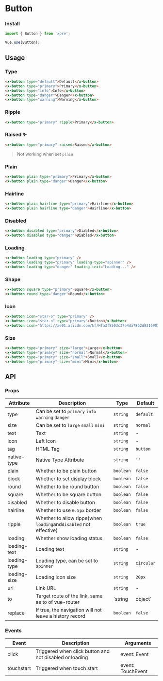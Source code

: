 # Button

### Install

``` javascript
import { Button } from 'xpre';

Vue.use(Button);
```

## Usage

### Type

```html
<x-button type="default">Default</x-button>
<x-button type="primary">Primary</x-button>
<x-button type="info">Info</x-button>
<x-button type="danger">Danger</x-button>
<x-button type="warning">Warning</x-button>
```

### Ripple

```html
<x-button type="primary" ripple>Primary</x-button>
```

### Raised :sparkles:

```html
<x-button type="primary" raised>Raised</x-button>
```
> Not working when set `plain`

### Plain

```html
<x-button plain type="primary">Primary</x-button>
<x-button plain type="danger">Danger</x-button>
```

### Hairline

```html
<x-button plain hairline type="primary">Hairline</x-button>
<x-button plain hairline type="danger">Hairline</x-button>
```

### Disabled

```html
<x-button disabled type="primary">Diabled</x-button>
<x-button disabled type="danger">Diabled</x-button>
```

### Loading

```html 
<x-button loading type="primary" />
<x-button loading type="primary" loading-type="spinner" />
<x-button loading type="danger" loading-text="Loading..." />
```

### Shape

```html 
<x-button square type="primary">Square</x-button>
<x-button round type="danger">Round</x-button>
```

### Icon

```html 
<x-button icon="star-o" type="primary" />
<x-button icon="star-o" type="primary">Button</x-button>
<x-button icon="https://ae01.alicdn.com/kf/Hfa3f8503c37e4da7862d831690178610h.png" type="danger">Button</x-button>
```

### Size

```html 
<x-button type="primary" size="large">Large</x-button>
<x-button type="primary" size="normal">Normal</x-button>
<x-button type="primary" size="small">Small</x-button>
<x-button type="primary" size="mini">Mini</x-button>
```

## API

### Props

| Attribute | Description | Type | Default |
|------|------|------|------|
| type | Can be set to `primary` `info` `warning` `danger` | `string` | `default` |
| size | Can be set to `large` `small` `mini` | `string` | `normal` |
| text | Text | `string` | - |
| icon | Left Icon | `string` | - |
| tag | HTML Tag | `string` | `button` |
| native-type | Native Type Attribute | `string` | `''` |
| plain | Whether to be plain button | `boolean` | `false` |
| block | Whether to set display block | `boolean` | `false` |
| round | Whether to be round button | `boolean` | `false` |
| square | Whether to be square button | `boolean` | `false` |
| disabled | Whether to disable button | `boolean` | `false` |
| hairline | Whether to use `0.5px` border | `boolean` | `false` |
| ripple | Whether to allow rippe(when `loading`and`disabled` not effective) | `boolean` | `true` |
| loading | Whether show loading status | `boolean` | `false` |
| loading-text | Loading text | `string` | - |
| loading-type | Loading type, can be set to `spinner` | `string` | `circular` |
| loading-size | Loading icon size | `string` | `20px` |
| url | Link URL | `string` | - |
| to | Target route of the link, same as to of vue-router | `string | object` | - |
| replace | If true, the navigation will not leave a history record | `boolean` | `false` |

### Events

| Event | Description | Arguments |
|------|------|------|
| click | Triggered when click button and not disabled or loading | event: Event |
| touchstart | Triggered when touch start | event: TouchEvent |
